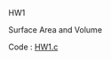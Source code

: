 HW1

Surface Area and Volume

Code : [HW1.c](https://github.com/laynotena/Programming-Language/blob/main/HW1/HW1.c)
